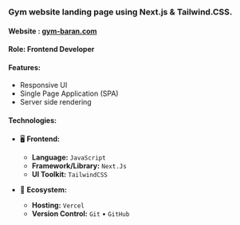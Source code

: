 ### Gym website landing page using Next.js & Tailwind.CSS.

#### Website : <a href="https://gym-baran-ochre.vercel.app/" target="_blank" rel="noopener">gym-baran.com</a>

#### Role: Frontend Developer

#### Features:

- Responsive UI
- Single Page Application (SPA)
- Server side rendering

#### Technologies:

- 🖥 **Frontend:**

  - **Language:** `JavaScript`
  - **Framework/Library:** `Next.Js`
  - **UI Toolkit:** `TailwindCSS`

- 🎡 **Ecosystem:**
  - **Hosting:** `Vercel`
  - **Version Control:** `Git` • `GitHub`
